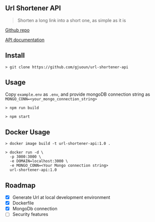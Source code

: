 ## Url Shortener API

> Shorten a long link into a short one, as simple as it is

[Github repo](https://github.com/gjuoun/url-shortener-api)

[API documentation](https://stoplight.io/p/docs/gh/gjuoun/url-shortener-api)

## Install

    > git clone https://github.com/gjuoun/url-shortener-api

## Usage

Copy `example.env` as `.env`, and provide mongoDB connection string as `MONGO_CONN=<your_mongo_connection_string>` 

    > npm run build

    > npm start

## Docker Usage

    > docker image build -t url-shortener-api:1.0 .

    > docker run -d \
      -p 3000:3000 \
      -e DOMAIN=localhost:3000 \
      -e MONGO_CONN=<Your Mongo connection string>
      url-shortener-api:1.0

## Roadmap

- [x] Generate Url at local development environment
- [x] Dockerfile
- [x] MongoDb connection
- [ ] Security features
